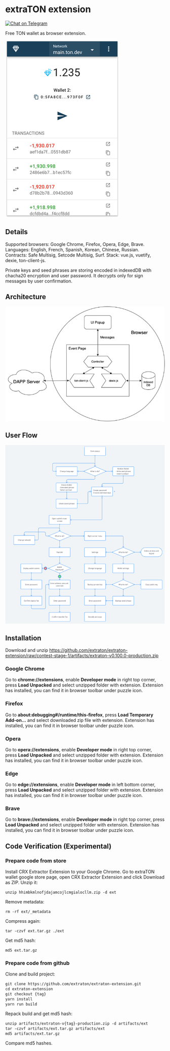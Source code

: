 # extraTON extension
[![Chat on Telegram](https://img.shields.io/badge/chat-on%20Telegram-9cf.svg?logo=telegram&color=0088cc)](https://t.me/extraton)

Free TON wallet as browser extension.

![Extraton browser extension](img/main.png?raw=true)

## Details
Supported browsers: Google Chrome, Firefox, Opera, Edge, Brave.  
Languages: English, French, Spanish, Korean, Chinese, Russian.  
Contracts: Safe Multisig, Setcode Multisig, Surf.
Stack: vue.js, vuetify, dexie, ton-client-js.

Private keys and seed phrases are storing encoded in indexedDB with chacha20 encryption and user password. It decrypts only for sign messages by user confirmation.

## Architecture
![Architecture](img/architecture.png?raw=true)

## User Flow
![User Flow](img/userFlow.png?raw=true)

## Installation
Download and unzip https://github.com/extraton/extraton-extension/raw/contest-stage-1/artifacts/extraton-v0.100.0-production.zip

### Google Chrome
Go to **chrome://extensions**, enable **Developer mode** in right top corner, press **Load Unpacked** and select unzipped folder with extension. Extension has installed, you can find it in browser toolbar under puzzle icon.

### Firefox
Go to **about:debugging#/runtime/this-firefox**, press **Load Temporary Add-on...** and select downloaded zip file with extension. Extension has installed, you can find it in browser toolbar under puzzle icon.

### Opera
Go to **opera://extensions**, enable **Developer mode** in right top corner, press **Load Unpacked** and select unzipped folder with extension. Extension has installed, you can find it in browser toolbar under puzzle icon.

### Edge
Go to **edge://extensions**, enable **Developer mode** in left bottom corner, press **Load Unpacked** and select unzipped folder with extension. Extension has installed, you can find it in browser toolbar under puzzle icon.


### Brave
Go to **brave://extensions**, enable **Developer mode** in right top corner, press **Load Unpacked** and select unzipped folder with extension. Extension has installed, you can find it in browser toolbar under puzzle icon.

## Code Verification (Experimental)

### Prepare code from store

Install CRX Extractor Extension to your Google Chrome.
Go to extraTON wallet google store page, open CRX Extractor Extension and click Download as ZIP.
Unzip it:
```
unzip hhimbkmlnofjdajamcojlcmgialocllm.zip -d ext
```
Remove metadata:
```
rm -rf ext/_metadata
```
Compress again:
```
tar -czvf ext.tar.gz ./ext
```
Get md5 hash:
```
md5 ext.tar.gz
```

### Prepare code from github
Clone and build project:
```
git clone https://github.com/extraton/extraton-extension.git
cd extraton-extension
git checkout {tag}
yarn install
yarn run build
```
Repack build and get md5 hash:
```
unzip artifacts/extraton-v{tag}-production.zip -d artifacts/ext
tar -czvf artifacts/ext.tar.gz artifacts/ext
md5 artifacts/ext.tar.gz
```

Compare md5 hashes.
